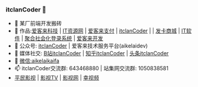 ### itclanCoder 👋

- 🔭 某厂前端开发搬砖
- 🌱 作品:[爱客来科技](https://aikelaidev.cn) | [IT资源网](https://itclan.net) | [爱客来支付](https://pay.aikelaidev.cn) | [itclanCoder](https://coder.itclan.net)  | | [发卡商城](https://faka.itclan.net) | [IT软件](https://itclan.pro) | [聚合社会化登录系统](https://juhelogin.aikelaidev.cn) | [爱客来开发](https://aikelaikaifa.com)
- 👯 公众号: [itclanCoder](https://mp.weixin.qq.com/s/EgSgGqMWoV4nrt7qPF9nzA) | 爱客来技术服务平台(aikelaidev)
- 🤔 媒体社交: [B站itclanCoder](https://space.bilibili.com/267957620) | [知乎itclanCoder](https://www.zhihu.com/people/itclan) | [头条itclanCoder](https://mp.toutiao.com/profile_v4/index)
- 💬 [微信:aikelaikaifa](https://cdn.jsdelivr.net/gh/itclanCode/blogImgAssets/rightBarImgs/1606971811838-other-author-code.jpg)
- 📫 itclanCoder交流群: 643468880 | 站集网交流群: 1050838581
- [平民影视](https://video.itclan.net) | [影视TV](https://tv.itclan.net) | [影视网](https://yingshi.itclan.net) | [幸视频](https://xingvideo.com)
